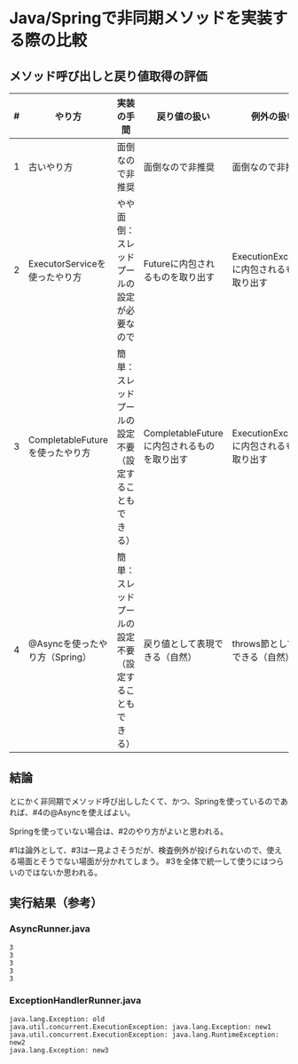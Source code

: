# Java/Springで非同期メソッドを実装する際の比較

## メソッド呼び出しと戻り値取得の評価

| # | やり方 | 実装の手間 | 戻り値の扱い | 例外の扱い |
----|----|----|----|----
|1| 古いやり方 | 面倒なので非推奨 | 面倒なので非推奨 | 面倒なので非推奨 | 
|2| ExecutorServiceを使ったやり方 | やや面倒：スレッドプールの設定が必要なので | Futureに内包されるものを取り出す | ExecutionExceptionに内包されるものを取り出す |
|3| CompletableFutureを使ったやり方 | 簡単：スレッドプールの設定不要（設定することもできる） | CompletableFutureに内包されるものを取り出す | ExecutionExceptionに内包されるものを取り出す |
|4| @Asyncを使ったやり方（Spring） | 簡単：スレッドプールの設定不要（設定することもできる） | 戻り値として表現できる（自然） | throws節として表現できる（自然） |

## 結論
とにかく非同期でメソッド呼び出ししたくて、かつ、Springを使っているのであれば、#4の@Asyncを使えばよい。

Springを使っていない場合は、#2のやり方がよいと思われる。

#1は論外として、#3は一見よさそうだが、検査例外が投げられないので、使える場面とそうでない場面が分かれてしまう。
#3を全体で統一して使うにはつらいのではないか思われる。

## 実行結果（参考）
### AsyncRunner.java
```
3
3
3
3
3
```

### ExceptionHandlerRunner.java
```
java.lang.Exception: old
java.util.concurrent.ExecutionException: java.lang.Exception: new1
java.util.concurrent.ExecutionException: java.lang.RuntimeException: new2
java.lang.Exception: new3
```
